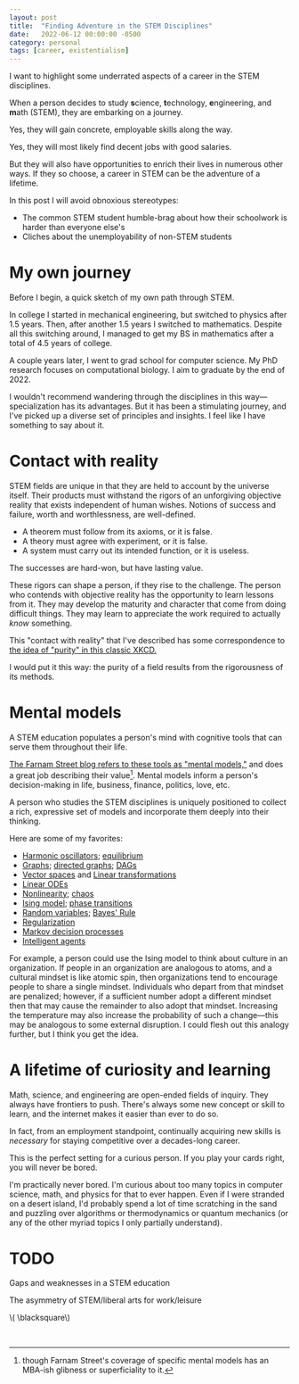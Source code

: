 ```yaml
---
layout: post
title:  "Finding Adventure in the STEM Disciplines"
date:   2022-06-12 00:00:00 -0500
category: personal 
tags: [career, existentialism] 
---
```


I want to highlight some underrated aspects of a career in the STEM disciplines.

When a person decides to study **s**cience, **t**echnology, **e**ngineering, and **m**ath (STEM), they are embarking on a journey.

Yes, they will gain concrete, employable skills along the way.

Yes, they will most likely find decent jobs with good salaries.

But they will also have opportunities to enrich their lives in numerous other ways.
If they so choose, a career in STEM can be the adventure of a lifetime.

In this post I will avoid obnoxious stereotypes:

* The common STEM student humble-brag about how their schoolwork is harder than everyone else's
* Cliches about the unemployability of non-STEM students


# My own journey

Before I begin, a quick sketch of my own path through STEM.

In college I started in mechanical engineering, but switched to physics after 1.5 years.
Then, after another 1.5 years I switched to mathematics. Despite all this switching around,
I managed to get my BS in mathematics after a total of 4.5 years of college.

A couple years later, I went to grad school for computer science.
My PhD research focuses on computational biology.
I aim to graduate by the end of 2022.

I wouldn't recommend wandering through the disciplines in this way&mdash;specialization has its advantages.
But it has been a stimulating journey, and I've picked up a diverse set of principles and insights.
I feel like I have something to say about it.


# Contact with reality

STEM fields are unique in that they are held to account by the universe itself.
Their products must withstand the rigors of an unforgiving objective reality that exists independent of human wishes. 
Notions of success and failure, worth and worthlessness, are well-defined.

* A theorem must follow from its axioms, or it is false.
* A theory must agree with experiment, or it is false.
* A system must carry out its intended function, or it is useless.

The successes are hard-won, but have lasting value.

These rigors can shape a person, if they rise to the challenge.
The person who contends with objective reality has the opportunity to learn lessons from it.
They may develop the maturity and character that come from doing difficult things.
They may learn to appreciate the work required to actually _know_ something.

This "contact with reality" that I've described has some correspondence 
to [the idea of "purity" in this classic XKCD.](https://xkcd.com/435)

I would put it this way: the purity of a field results from the rigorousness of its methods.

# Mental models

A STEM education populates a person's mind with cognitive tools that can serve them throughout their life.

[The Farnam Street blog refers to these tools as "mental models,"](https://fs.blog/mental-models/) and does a great job describing their value[^1].
Mental models inform a person's decision-making in life, business, finance, politics, love, etc.

A person who studies the STEM disciplines is uniquely positioned to collect a rich, expressive set of models and incorporate them deeply into their thinking.

Here are some of my favorites:

* [Harmonic oscillators](https://en.wikipedia.org/wiki/Harmonic_oscillator); [equilibrium](https://en.wikipedia.org/wiki/Mechanical_equilibrium)
* [Graphs](https://en.wikipedia.org/wiki/Graph_(discrete_mathematics)); [directed graphs](https://en.wikipedia.org/wiki/Graph_(discrete_mathematics)#Directed_graph); [DAGs](https://en.wikipedia.org/wiki/Directed_acyclic_graph)
* [Vector spaces](https://en.wikipedia.org/wiki/Vector_space) and [Linear transformations](https://en.wikipedia.org/wiki/Linear_map)
* [Linear ODEs](https://en.wikipedia.org/wiki/Linear_differential_equation)
* [Nonlinearity](https://en.wikipedia.org/wiki/Nonlinear_system); [chaos](https://en.wikipedia.org/wiki/Chaos_theory)
* [Ising model](https://en.wikipedia.org/wiki/Ising_model); [phase transitions](https://en.wikipedia.org/wiki/Phase_transition)
* [Random variables](https://en.wikipedia.org/wiki/Random_variable); [Bayes' Rule](https://en.wikipedia.org/wiki/Bayes%27_theorem)
* [Regularization](https://en.wikipedia.org/wiki/Regularization_(mathematics))
* [Markov decision processes](https://en.wikipedia.org/wiki/Markov_decision_process)
* [Intelligent agents](https://en.wikipedia.org/wiki/Intelligent_agent)

For example, a person could use the Ising model to think about culture in an organization.
If people in an organization are analogous to atoms, and a cultural mindset is like atomic spin, then organizations tend to encourage people to share a single mindset.
Individuals who depart from that mindset are penalized; however, if a sufficient number adopt a different mindset then that may cause the remainder to also adopt that mindset.
Increasing the temperature may also increase the probability of such a change&mdash;this may be analogous to some external disruption.
I could flesh out this analogy further, but I think you get the idea.
 

# A lifetime of curiosity and learning

Math, science, and engineering are open-ended fields of inquiry.
They always have frontiers to push.
There's always some new concept or skill to learn,
and the internet makes it easier than ever to do so.

In fact, from an employment standpoint, continually acquiring new skills is _necessary_ for staying competitive over a decades-long career.

This is the perfect setting for a curious person.
If you play your cards right, you will never be bored.

I'm practically never bored.
I'm curious about too many topics in computer science, math, and physics for that to ever happen.
Even if I were stranded on a desert island, I'd probably spend a lot of time scratching in the sand and puzzling over algorithms or thermodynamics or quantum mechanics (or any of the other myriad topics I only partially understand). 

# TODO

Gaps and weaknesses in a STEM education 

The asymmetry of STEM/liberal arts for work/leisure

<!-- Internal link
[Link to asset]({{site.url}}/assets/myfile.pdf)
-->

<!-- Include an image
![title text]({{ site.baseurl }}/assets/images/your-image.jpg){:height="200px" :width="300px"} 
-->


\\( \blacksquare\\)  

&nbsp;

[^1]: though Farnam Street's coverage of specific mental models has an MBA-ish glibness or superficiality to it.



